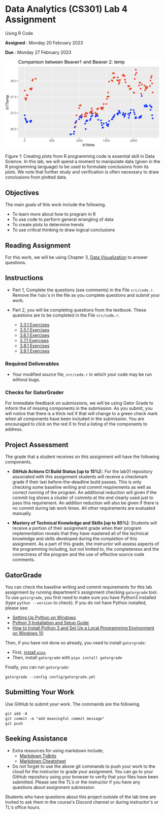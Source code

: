 # Data Analytics (CS301) Lab 4 Assignment

Using R Code

**Assigned** : Monday 20 February 2023

**Due** : Monday 27 February 2023

![logo](graphics/b12Plot.png)

Figure 1: Creating plots from R programming code is essential skill in Data Science. In this lab, we will spend a moment to manipulate data (given in the R programming language) to be used to formulate conclusions from its plots. We note that further study and verification is often necessary to draw conclusions from plotted data.

## Objectives

The main goals of this work include the following.

* To learn more about how to program in R
* To use code to perform general wrangling of data
* To create plots to determine trends
* To use critical thinking to draw logical conclusions

## Reading Assignment

For this work, we will be using Chapter 3, [Data Visualization](https://r4ds.had.co.nz/data-visualisation.html#data-visualisation) to answer questions. 

##  Instructions

* Part 1, Complete the questions (see comments) in the File `src/code.r`. Remove the `ToDo`'s in the file as you complete questions and submit your work.

* Part 2, you will be completing questions from the textbook. These questions are to be completed in the File `src/code.r`.

    + [3.3.1 Exercises](https://r4ds.had.co.nz/data-visualisation.html#exercises-1)
    + [3.5.1 Exercises](https://r4ds.had.co.nz/data-visualisation.html#exercises-2)
    + [3.6.1 Exercises](https://r4ds.had.co.nz/data-visualisation.html#exercises-3)
    + [3.7.1 Exercises](https://r4ds.had.co.nz/data-visualisation.html#exercises-4)
    + [3.8.1 Exercises](https://r4ds.had.co.nz/data-visualisation.html#exercises-5)
    + [3.9.1 Exercises](https://r4ds.had.co.nz/data-visualisation.html#exercises-6)

### Required Deliverables

* Your modified source file, `src/code.r` in which your code may be run without bugs.

### Checks for GatorGrader

For immediate feedback on submissions, we will be using Gator Grade to inform the of missing components in the submission. As you submit, you will notice that there is a thick red X that will change to a green check mark when all components have been included in the submission. You are encouraged to click on the red X to find a listing of the components to address.

## Project Assessment

The grade that a student receives on this assignment will have the following components.

- **GitHub Actions CI Build Status [up to 15%]:**: For the lab01 repository associated with this assignment students will receive a checkmark grade if their last before-the-deadline build passes. This is only checking some baseline writing and commit requirements as well as correct running of the program. An additional reduction will given if the commit log shows a cluster of commits at the end clearly used just to pass this requirement. An addition reduction will also be given if there is no commit during lab work times. All other requirements are evaluated manually.

- **Mastery of Technical Knowledge and Skills [up to 85%]**: Students will receive a portion of their assignment grade when their program implementation reveals that they have mastered all of the technical knowledge and skills developed during the completion of this assignment. As a part of this grade, the instructor will assess aspects of the programming including, but not limited to, the completeness and the correctness of the program and the use of effective source code comments.

## GatorGrade

You can check the baseline writing and commit requirements for this lab assignment by running department's assignment checking `gatorgrade` tool. To use `gatorgrade`, you first need to make sure you have Python3 installed (type `python --version` to check). If you do not have Python installed, please see:

- [Setting Up Python on Windows](https://realpython.com/lessons/python-windows-setup/)
- [Python 3 Installation and Setup Guide](https://realpython.com/installing-python/)
- [How to Install Python 3 and Set Up a Local Programming Environment on Windows 10](https://www.digitalocean.com/community/tutorials/how-to-install-python-3-and-set-up-a-local-programming-environment-on-windows-10)

Then, if you have not done so already, you need to install `gatorgrade`:

- First, [install `pipx`](https://pypa.github.io/pipx/installation/)
- Then, install `gatorgrade` with `pipx install gatorgrade`

Finally, you can run `gatorgrade`:

`gatorgrade --config config/gatorgrade.yml`

## Submitting Your Work

Use GitHub to submit your work. The commands are the following.

```
git add -A
git commit -m "add meaningful commit message"
git push
```

## Seeking Assistance

* Extra resources for using markdown include;
  + [Markdown Tidbits](https://www.youtube.com/watch?v=cdJEUAy5IyA)
  + [Markdown Cheatsheet](https://github.com/adam-p/markdown-here/wiki/Markdown-Cheatsheet)
* Do not forget to use the above git commands to push your work to the cloud for the instructor to grade your assignment. You can go to your GitHub repository using your browser to verify that your files have been submitted. Please see the TL’s or the instructor if you have any questions about assignment submission.

Students who have questions about this project outside of the lab time are invited to ask them in the course's Discord channel or during instructor's or TL's office hours.
